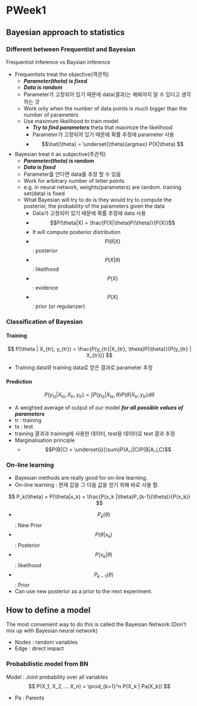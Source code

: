 # PWeek1

## Bayesian approach to statistics

### Different between Frequentist and Bayesian

Frequentist inference vs Baysian inference

- Frequentists treat the objective(객관적)
  - ***Parameter(theta) is fixed***
  - ***Data is random***
  - Parameter가 고정되어 있기 때문에 data(결과)는 해봐야지 알 수 있다고 생각하는 것
  - Work only when the number of data points is much bigger than the number of parameters
  - Use maximum likelihood to train model
    - ***Try to find parameters*** theta that maximize the likelihood
    - Parameter가 고정되어 있기 때문에 확률 추정에 parameter 사용
    - $$\hat{\theta} = \underset{\theta}{argmax} P(X|\theta) $$
- Bayesian treat it as subjective(주관적)
  - ***Parameter(theta) is random***
  - ***Data is fixed***
  - Parameter를 안다면 data를 추정 할 수 있음
  - Work for arbitrary number of letter points
  - e.g. in neural network, weights(parameters) are random. training set(data) is fixed
  - What Bayesian will try to do is they would try to compute the posterior, the probability of the parameters given the data
    - Data가 고정되어 있기 때문에 확률 추정에 data 사용
    - $$P(\theta|X) = \frac{P(X|\theta)P(\theta)}{P(X)}$$
    - It will compute posterior distribution
    - $$P(\theta|X)$$ : posterior
    - $$P(X|\theta)$$ : likelihood
    - $$P(X)$$ : evidence
    - $$P(X)$$ : prior (or regularizer)

### Classification of Bayesian

#### Training

$$
P(\theta | X_{tr}, y_{tr}) = \frac{P(y_{tr}|X_{tr}, \theta)P(\theta)}{P(y_{tr} | X_{tr})}
$$

- Training data와 training data로 얻은 결과로 parameter 추정

#### Prediction

$$
P(y_{ts}|X_{ts}, X_{tr},y_{tr}) = \int P(y_{ts}|X_{ts}, \theta)P(\theta | X_{tr}, y_{tr}) d\theta
$$

- A weighted average of output of our model ***for all possible values of parameters***
- tr : training
- ts : test
- training 결과과 training에 사용한 데이터, test용 데이터로 test 결과 추정
- Marginalisation principle 
  - $$P(B|C) = \underset{i}{\sum}P(A_i|C)P(B|A_i,C)$$

### On-line learning

- Bayesian methods are really good for on-line learning.
- On-line learning : 현재 값을 그 다음 값을 얻기 위해 바로 사용 함.

$$
P_k(\theta) = P(\theta|x_k) = \frac{P(x_k |\theta)P_{k-1}(\theta)}{P(x_k)}
$$

- $$P_k(\theta)$$ : New Prior
- $$P(\theta | x_k)$$ : Posterior
- $$P(x_k|\theta)$$ : likelihood
- $$P_{k-1}(\theta)$$ : Prior
- Can use new posterior as a prior to the next experiment.

## How to define a model

The most convenient way to do this is called the Bayesian Network.(Don't mix up with Bayesian neural network)

- Nodes : random variables
- Edge : direct impact

### Probabilistic model from BN

Model : Joint probability over all variables
$$
P(X_1, X_2, ... X_n) = \prod_{k=1}^n P(X_k | Pa(X_k))
$$

- Pa : Parents

